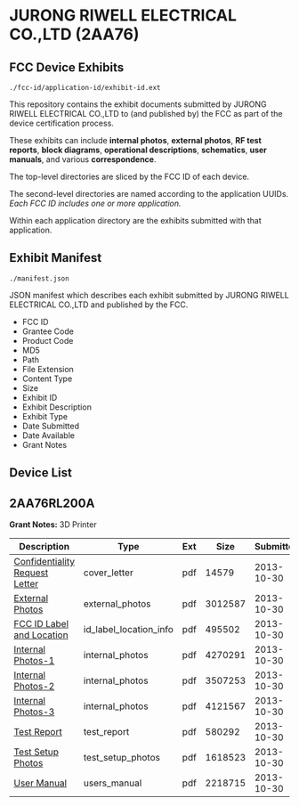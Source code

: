 # JURONG RIWELL ELECTRICAL CO.,LTD (2AA76)
## FCC Device Exhibits

```
./fcc-id/application-id/exhibit-id.ext
```

This repository contains the exhibit documents submitted by JURONG RIWELL ELECTRICAL CO.,LTD to (and published by) the FCC as part of the device certification process.

These exhibits can include **internal photos**, **external photos**, **RF test reports**, **block diagrams**, **operational descriptions**, **schematics**, **user manuals**, and various **correspondence**.

The top-level directories are sliced by the FCC ID of each device.

The second-level directories are named according to the application UUIDs. *Each FCC ID includes one or more application.*

Within each application directory are the exhibits submitted with that application. 

## Exhibit Manifest

```
./manifest.json
```

JSON manifest which describes each exhibit submitted by JURONG RIWELL ELECTRICAL CO.,LTD and published by the FCC.

- FCC ID
- Grantee Code
- Product Code
- MD5
- Path
- File Extension
- Content Type
- Size
- Exhibit ID
- Exhibit Description
- Exhibit Type
- Date Submitted
- Date Available
- Grant Notes

## Device List
## 2AA76RL200A
**Grant Notes:** 3D Printer

| Description | Type | Ext | Size | Submitted | Available |
| ----------- | ---- | --- | ---- | --------- | --------- |
| [Confidentiality Request Letter](2AA76RL200A/4666bdf875d0cf42fbe7ff9666836180/2106756.pdf) | cover_letter | pdf | 14579 | 2013-10-30 | 2013-10-30 |
| [External Photos](2AA76RL200A/4666bdf875d0cf42fbe7ff9666836180/2106757.pdf) | external_photos | pdf | 3012587 | 2013-10-30 | 2013-10-30 |
| [FCC ID Label and Location](2AA76RL200A/4666bdf875d0cf42fbe7ff9666836180/2106761.pdf) | id_label_location_info | pdf | 495502 | 2013-10-30 | 2013-10-30 |
| [Internal Photos-1](2AA76RL200A/4666bdf875d0cf42fbe7ff9666836180/2106758.pdf) | internal_photos | pdf | 4270291 | 2013-10-30 | 2013-10-30 |
| [Internal Photos-2](2AA76RL200A/4666bdf875d0cf42fbe7ff9666836180/2106759.pdf) | internal_photos | pdf | 3507253 | 2013-10-30 | 2013-10-30 |
| [Internal Photos-3](2AA76RL200A/4666bdf875d0cf42fbe7ff9666836180/2106760.pdf) | internal_photos | pdf | 4121567 | 2013-10-30 | 2013-10-30 |
| [Test Report](2AA76RL200A/4666bdf875d0cf42fbe7ff9666836180/2106763.pdf) | test_report | pdf | 580292 | 2013-10-30 | 2013-10-30 |
| [Test Setup Photos](2AA76RL200A/4666bdf875d0cf42fbe7ff9666836180/2106762.pdf) | test_setup_photos | pdf | 1618523 | 2013-10-30 | 2013-10-30 |
| [User Manual](2AA76RL200A/4666bdf875d0cf42fbe7ff9666836180/2106764.pdf) | users_manual | pdf | 2218715 | 2013-10-30 | 2013-10-30 |

